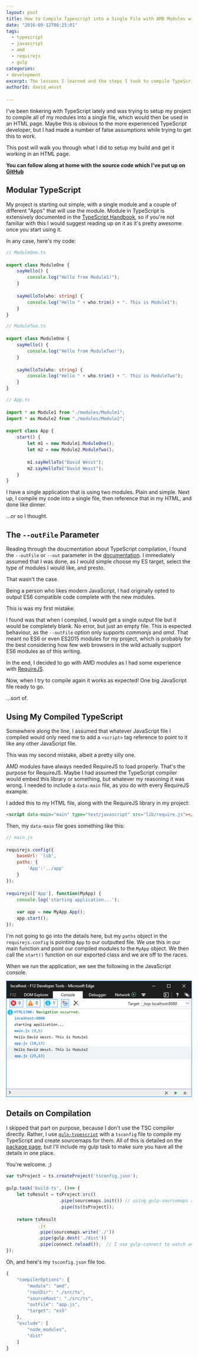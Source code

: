 ```yaml
---
layout: post
title: How to Compile Typescript into a Single File with AMD Modules with Gulp
date: "2016-09-12T08:25:01"
tags:
  - typescript
  - javascript
  - amd
  - requirejs
  - gulp
categories:
- development
excerpt: The lessons I learned and the steps I took to compile TypeScript modules into a single file with AMD modules using Gulp, along with how I consumed those compiled modules in my HTML application.  
authorId: david_wesst

---
```

I've been tinkering with TypeScript lately and was trying to setup my project to compile all of my modules into a single file, which would then be used in an HTML page. Maybe this is obvious to the more experienced TypeScript developer, but I had made a number of false assumptions while trying to get this to work.

This post will walk you through what I did to setup my build and get it working in an HTML page.

**You can follow along at home with the source code which I've put up on [GitHub](https://github.com/davidwesst/ts-project-template)**

## Modular TypeScript
My project is starting out simple, with a single module and a couple of different "Apps" that will use the module. Module in TypeScript is extensively documented in the [TypeScript Handbook](), so if you're not familiar with this I would suggest reading up on it as it's pretty awesome once you start using it.

In any case, here's my code:

```typescript
// ModuleOne.ts

export class ModuleOne {
    sayHello() {
        console.log("Hello from Module1!");
    }

    sayHelloTo(who: string) {
        console.log("Hello " + who.trim() + ". This is Module1");
    }
}
```

```typescript
// ModuleTwo.ts

export class ModuleOne {
    sayHello() {
        console.log("Hello from ModuleTwo!");
    }

    sayHelloTo(who: string) {
        console.log("Hello " + who.trim() + ". This is ModuleTwo");
    }
}
```

```typescript
// App.ts

import * as Module1 from "./modules/Module1";
import * as Module2 from "./modules/Module2";

export class App {
    start() {
        let m1 = new Module1.ModuleOne();
        let m2 = new Module2.ModuleTwo();
        
        m1.sayHelloTo("David Wesst");
        m2.sayHelloTo("David Wesst");
    }
}
```

I have a single application that is using two modules. Plain and simple. Next up, I compile my code into a single file, then reference that in my HTML, and done like dinner.

...or so I thought.

 ## The `--outFile` Parameter
 Reading through the doucmentation about TypeScript compilation, I found the `--outFile` or `--out` parameter in the [documentation](https://www.typescriptlang.org/docs/handbook/compiler-options.html). I immediately assumed that I was done, as I would simple choose my ES target, select the type of modules I would like, and presto. 
 
 That wasn't the case.

 Being a person who likes modern JavaScript, I had originally opted to output ES6 compatible code complete with the new modules. 
 
 This is was my first mistake. 
 
 I found was that when I compiled, I would get a single output file but it would be completely blank. No error, but just an empty file. This is expected behaviour, as the `--outFile` option only supports _commonjs_ and _amd_. That meant no ES6 or even ES2015 modules for my project, which is probably for the best considering how few web browsers in the wild actually support ES6 modules as of this writing.

 In the end, I decided to go with AMD modules as I had some experience with [RequireJS](http://requirejs.org/).

 Now, when I try to compile again it works as expected! One big JavaScript file ready to go.
 
 ...sort of.

 ## Using My Compiled TypeScript
  
Somewhere along the line, I assumed that whatever JavaScript file I compiled would only need me to add a `<script>` tag reference to point to it like any other JavaScript file. 

This was my second mistake, albeit a pretty silly one.

AMD modules have always needed RequireJS to load properly. That's the purpose for RequireJS. Maybe I had assumed the TypeScript compiler would embed this library or something, but whatever my reasoning it was wrong. I needed to include a `data-main` file, as you do with every RequireJS example.

I added this to my HTML file, along with the RequireJS library in my project:

```html
<script data-main="main" type="text/javascript" src="lib/require.js"></script>
```

Then, my `data-main` file goes something like this:

```javascript
// main.js
  
requirejs.config({
    baseUrl: 'lib',
    paths: {
        'App':'../app'
    }
});

requirejs(['App'], function(MyApp) {
    console.log('starting application...');

    var app = new MyApp.App();
    app.start();
});
```

I'm not going to go into the details here, but my `paths` object in the `requirejs.config` is pointing `App` to our outputted file. We use this in our main function and point our compiled modules to the `MyApp` object. We then call the `start()` function on our exported class and we are off to the races. 

When we run the application, we see the following in the JavaScript console.

![What the console window should look like](38ngK52.png)

## Details on Compilation
I skipped that part on purpose, because I don't use the TSC compiler directly. Rather, I use [`gulp-typescript`](https://github.com/ivogabe/gulp-typescript) with a `tsconfig` file to compile my TypeScript and create sourcemaps for them. All of this is detailed on the [package page](https://www.npmjs.com/package/gulp-typescript), but I'll include my gulp task to make sure you have all the details in one place. 

You're welcome. ;)

```javascript
var tsProject = ts.createProject('tsconfig.json');

gulp.task('build-ts', ()=> {
    let tsResult = tsProject.src()
                    .pipe(sourcemaps.init()) // using gulp-sourcemaps as prescribed by gulp-typescript
                    .pipe(ts(tsProject));
    
    return tsResult
            .js
            .pipe(sourcemaps.write('./'))
            .pipe(gulp.dest('./dist'))
            .pipe(connect.reload());  // I use gulp-connect to watch and reload the page as I develop
});
```

Oh, and here's my `tsconfig.json` file too.

```javascript
{
    "compilerOptions": {
        "module": "amd",
        "rootDir": "./src/ts",
        "sourceRoot": "./src/ts",
        "outFile": "app.js",
        "target": "es5"
    },
    "exclude": [
        "node_modules",
        "dist"
    ]
}
```
